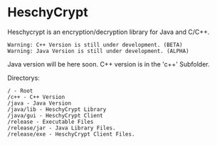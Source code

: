 # HeschyCrypt
Heschycrypt is an encryption/decryption library for Java and C/C++.

```
Warning: C++ Version is still under development. (BETA)
Warning: Java Version is still under development. (ALPHA)
```

Java version will be here soon.
C++ version is in the 'c++' Subfolder.

Directorys:
```
/ - Root
/c++ - C++ Version
/java - Java Version
/java/lib - HeschyCrypt Library
/java/gui - HeschyCrypt Client
/release - Executable Files
/release/jar - Java Library Files.
/release/exe - HeschyCrypt Client Files.
```
